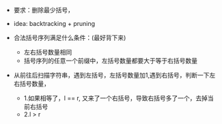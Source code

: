 - 要求：删除最少括号，

- idea:  backtracking + pruning



- 合法括号序列满足什么条件：(最好背下来)
  - 左右括号数量相同
  - 括号序列的任意一个前缀中，左括号数量都要大于等于右括号数量
  

- 从前往后扫描字符串，遇到左括号，左括号数量加1,遇到右括号，判断一下左右括号数量， 
  - 1.如果相等了，l == r, 又来了一个右括号，导致右括号多了一个，去掉当前右括号
  - 2.l > r